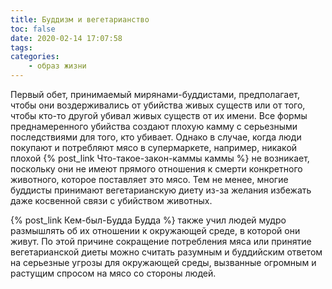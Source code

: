 ```yaml
---
title: Буддизм и вегетарианство
toc: false
date: 2020-02-14 17:07:58
tags:
categories:
    - образ жизни
---
```


Первый обет, принимаемый мирянами-буддистами, предполагает, чтобы они воздерживались от убийства живых существ или от того, чтобы кто-то другой убивал живых существ от их имени. Все формы преднамеренного убийства создают плохую камму с серьезными последствиями для того, кто убивает. Однако в случае, когда люди покупают и потребляют мясо в супермаркете, например, никакой плохой {% post_link Что-такое-закон-каммы каммы %} не возникает, поскольку они не имеют прямого отношения к смерти конкретного животного, которое поставляет это мясо. Тем не менее, многие буддисты принимают вегетарианскую диету из-за желания избежать даже косвенной связи с убийством животных.

<p>{% post_link Кем-был-Будда Будда %} также учил людей мудро размышлять об их отношении к окружающей среде, в которой они живут. По этой причине сокращение потребления мяса или принятие вегетарианской диеты можно считать разумным и буддийским ответом на серьезные угрозы для окружающей среды, вызванные огромным и растущим спросом на мясо со стороны людей.</p>
